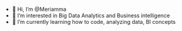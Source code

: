 - 👋 Hi, I’m @Meriamma
- 👀 I’m interested in Big Data Analytics and Business intelligence
- 🌱 I’m currently learning how to code, analyzing data, BI concepts 


<!---
Meriamma/Meriamma is a ✨ special ✨ repository because its `README.md` (this file) appears on your GitHub profile.
You can click the Preview link to take a look at your changes.
--->
